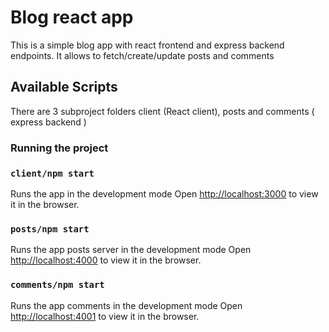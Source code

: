# Blog react app

This is a simple blog app with react frontend and express backend endpoints.
It allows to fetch/create/update posts and comments

## Available Scripts

There are 3 subproject folders client (React client), posts and comments ( express backend )

### Running the project

### `client/npm start`

Runs the app in the development mode
Open [http://localhost:3000](http://localhost:3000) to view it in the browser.

### `posts/npm start`

Runs the app posts server in the development mode
Open [http://localhost:4000](http://localhost:4000) to view it in the browser.

### `comments/npm start`

Runs the app comments in the development mode
Open [http://localhost:4001](http://localhost:4001) to view it in the browser.
